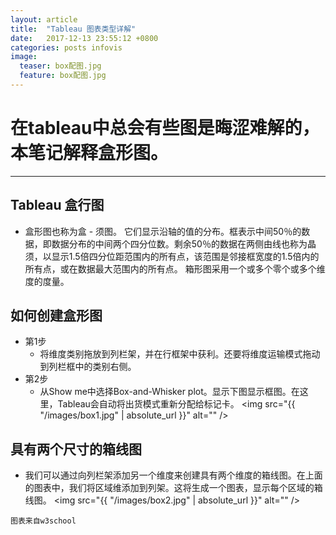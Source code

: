 ```yaml
---
layout: article
title:  "Tableau 图表类型详解"
date:   2017-12-13 23:55:12 +0800
categories: posts infovis
image:
  teaser: box配图.jpg
  feature: box配图.jpg
---
```

# 在tableau中总会有些图是晦涩难解的，本笔记解释盒形图。
---

## Tableau 盒行图
* 盒形图也称为盒 - 须图。 它们显示沿轴的值的分布。框表示中间50％的数据，即数据分布的中间两个四分位数。剩余50％的数据在两侧由线也称为晶须，以显示1.5倍四分位距范围内的所有点，该范围是邻接框宽度的1.5倍内的所有点，或在数据最大范围内的所有点。
箱形图采用一个或多个零个或多个维度的度量。


## 如何创建盒形图

* 第1步
   * 将维度类别拖放到列栏架，并在行框架中获利。还要将维度运输模式拖动到列栏框中的类别右侧。
* 第2步
   * 从Show me中选择Box-and-Whisker plot。显示下图显示框图。在这里，Tableau会自动将出货模式重新分配给标记卡。
   <span class="image left"><img src="{{ "/images/box1.jpg" | absolute_url }}" alt="" /></span>

 ## 具有两个尺寸的箱线图
* 我们可以通过向列栏架添加另一个维度来创建具有两个维度的箱线图。在上面的图表中，我们将区域维添加到列架。这将生成一个图表，显示每个区域的箱线图。
   <span class="image left"><img src="{{ "/images/box2.jpg" | absolute_url }}" alt="" /></span>
   
```图表来自w3school```